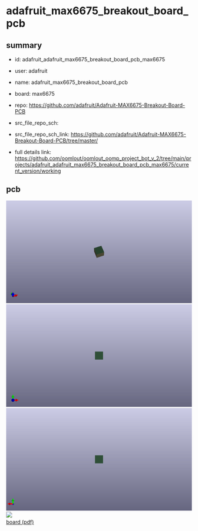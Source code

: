 # adafruit_max6675_breakout_board_pcb
 
## summary 
* id: adafruit_adafruit_max6675_breakout_board_pcb_max6675
* user: adafruit
* name: adafruit_max6675_breakout_board_pcb
* board: max6675
* repo: https://github.com/adafruit/Adafruit-MAX6675-Breakout-Board-PCB



* src_file_repo_sch: 
* src_file_repo_sch_link: https://github.com/adafruit/Adafruit-MAX6675-Breakout-Board-PCB/tree/master/
* full details link: https://github.com/oomlout/oomlout_oomp_project_bot_v_2/tree/main/projects/adafruit_adafruit_max6675_breakout_board_pcb_max6675/current_version/working  


## pcb  
![](working_3d_600.png) 
![](working_3d_front_600.png)  
![](working_3d_back_600.png)  
![](working_600.png)  
[board (pdf)](working.pdf)  





